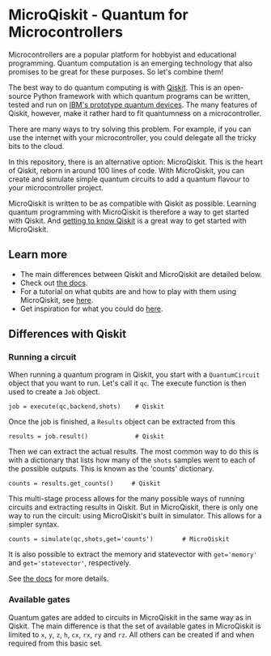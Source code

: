 # MicroQiskit - Quantum for Microcontrollers

Microcontrollers are a popular platform for hobbyist and educational programming. Quantum computation is an emerging technology that also promises to be great for these purposes. So let's combine them!

The best way to do quantum computing is with [Qiskit](https://github.com/qiskit/). This is an open-source Python framework with which quantum programs can be written, tested and run on [IBM's prototype quantum devices](https://www.research.ibm.com/ibm-q/). The many features of Qiskit, however, make it rather hard to fit quantumness on a microcontroller. 

There are many ways to try solving this problem. For example, if you can use the internet with your microcontroller, you could delegate all the tricky bits to the cloud.

In this repository, there is an alternative option: MicroQiskit. This is the heart of Qiskit, reborn in around 100 lines of code. With MicroQiskit, you can create and simulate simple quantum circuits to add a quantum flavour to your microcontroller project.

MicroQiskit is written to be as compatible with Qiskit as possible. Learning quantum programming with MicroQiskit is therefore a way to get started with Qiskit. And [getting to know Qiskit](https://community.qiskit.org/textbook) is a great way to get started with MicroQiskit.

## Learn more

* The main differences between Qiskit and MicroQiskit are detailed below.
* Check out [the docs](https://microqiskit.readthedocs.io/en/latest/#).
* For a tutorial on what qubits are and how to play with them using MicroQiskit, see [here](https://nbviewer.jupyter.org/github/quantumjim/MicroQiskit/blob/master/PewPew-Qubit.ipynb).
* Get inspiration for what you could do [here](https://nbviewer.jupyter.org/github/quantumjim/MicroQiskit/blob/master/index.ipynb).

## Differences with Qiskit

### Running a circuit

When running a quantum program in Qiskit, you start with a `QuantumCircuit` object that you want to run. Let's call it `qc`. The execute function is then used to create a `Job` object.

    job = execute(qc,backend,shots)    # Qiskit
    
Once the job is finished, a `Results` object can be extracted from this

    results = job.result()             # Qiskit
    
Then we can extract the actual results. The most common way to do this is with a dictionary that lists how many of the `shots` samples went to each of the possible outputs. This is known as the 'counts' dictionary.

    counts = results.get_counts()     # Qiskit

This multi-stage process allows for the many possible ways of running circuits and extracting results in Qiskit. But in MicroQiskit, there is only one way to run the circuit: using MicroQiskit's built in simulator. This allows for a simpler syntax.

    counts = simulate(qc,shots,get='counts')        # MicroQiskit
    
It is also possible to extract the memory and statevector with `get='memory'` and `get='statevector'`, respectively.

See [the docs](https://microqiskit.readthedocs.io/en/latest/#) for more details.
    
### Available gates

Quantum gates are added to circuits in MicroQiskit in the same way as in Qiskit. The main difference is that the set of available gates in MicroQiskit is limited to `x`, `y`, `z`, `h`, `cx`, `rx`, `ry` and `rz`. All others can be created if and when required from this basic set.
